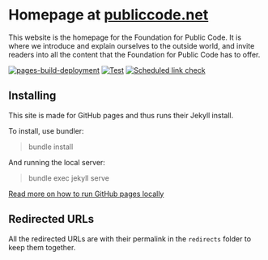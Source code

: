 # Homepage at [publiccode.net](https://publiccode.net)

This website is the homepage for the Foundation for Public Code. It is where we introduce and explain ourselves to the outside world, and invite readers into all the content that the Foundation for Public Code has to offer.

[![pages-build-deployment](https://github.com/publiccodenet/publiccode.net/actions/workflows/pages/pages-build-deployment/badge.svg)](https://github.com/publiccodenet/publiccode.net/actions/workflows/pages/pages-build-deployment)
[![Test](https://github.com/publiccodenet/publiccode.net/actions/workflows/test.yml/badge.svg)](https://github.com/publiccodenet/publiccode.net/actions/workflows/test.yml)
[![Scheduled link check](https://github.com/publiccodenet/publiccode.net/actions/workflows/link-check.yml/badge.svg)](https://github.com/publiccodenet/publiccode.net/actions/workflows/link-check.yml)

## Installing

This site is made for GitHub pages and thus runs their Jekyll install.

To install, use bundler:

> bundle install

And running the local server:

> bundle exec jekyll serve

[Read more on how to run GitHub pages locally](https://help.github.com/articles/setting-up-your-github-pages-site-locally-with-jekyll/)

## Redirected URLs

All the redirected URLs are with their permalink in the `redirects` folder to keep them together.
